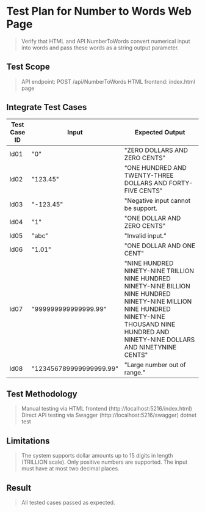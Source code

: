 # Test Plan for Number to Words Web Page
> Verify that HTML and API NumberToWords convert numerical input into words and pass these words as a string output parameter.

## Test Scope
> API endpoint: POST /api/NumberToWords
> HTML frontend: index.html page

## Integrate Test Cases
| Test Case ID | Input                   | Expected Output                                              |
|--------------|-------------------------|--------------------------------------------------------------|
| Id01         | "0"                     | "ZERO DOLLARS AND ZERO CENTS"                                |
| Id02         | "123.45"                | “ONE HUNDRED AND TWENTY-THREE DOLLARS AND FORTY-FIVE CENTS”  |
| Id03         | "-123.45"               | "Negative input cannot be support.                           |
| Id04         | "1"                     | "ONE DOLLAR AND ZERO CENTS"                                  |
| Id05         | "abc"                   | "Invalid input."                                             |
| Id06         | "1.01"                  | "ONE DOLLAR AND ONE CENT"                                    |
| Id07         | "999999999999999.99"    | "NINE HUNDRED NINETY-NINE TRILLION NINE HUNDRED NINETY-NINE BILLION NINE HUNDRED NINETY-NINE MILLION NINE HUNDRED NINETY-NINE THOUSAND NINE HUNDRED AND NINETY-NINE DOLLARS AND NINETYNINE CENTS"                                                        |
| Id08         | "123456789999999999.99" | "Large number out of range."                                 |

## Test Methodology
> Manual testing via HTML frontend (http://localhost:5216/index.html)
> Direct API testing via Swagger (http://localhost:5216/swagger)
> dotnet test

## Limitations
> The system supports dollar amounts up to 15 digits in length (TRILLION scale).
> Only positive numbers are supported.
> The input must have at most two decimal places.

## Result
> All tested cases passed as expected.
